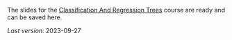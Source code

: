 The slides for the
[Classification And Regression Trees](https://plmbox.math.cnrs.fr/f/4edd086b458a45488f0d/?dl=1) 
course are ready and can be saved here.

*Last version*: 2023-09-27
  